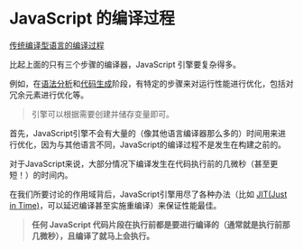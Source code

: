 # JavaScript 的编译过程

[传统编译型语言的编译过程](传统编译型语言的编译过程.md)

比起上面的只有三个步骤的编译器，JavaScript 引擎要复杂得多。

例如，在<u>语法分析</u>和<u>代码生成</u>阶段，有特定的步骤来对运行性能进行优化，包括对冗余元素进行优化等。

> 引擎可以根据需要创建并储存变量即可。

首先，JavaScript引擎不会有大量的（像其他语言编译器那么多的）时间用来进行优化，因为与其他语言不同，JavaScript的编译过程不是发生在构建之前的。

对于JavaScript来说，大部分情况下编译发生在代码执行前的几微秒（甚至更短！）的时间内。

在我们所要讨论的作用域背后，JavaScript引擎用尽了各种办法（比如 [JIT(Just in Time)](https://zhuanlan.zhihu.com/p/99395691)，可以延迟编译甚至实施重编译）来保证性能最佳。
   
> **任何 JavaScript 代码片段在执行前都是要进行编译的（通常就是执行前那几微秒），且编译了就马上会执行。**
